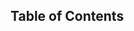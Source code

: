 <!-- Insert title here -->

## Table of Contents

<!-- DO NOT ADD EndOfTable MANUALLY -->

<!-- Insert content here -->

<EndMarkdown>